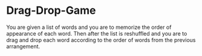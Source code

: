 # Drag-Drop-Game
You are given a list of words and you are to memorize the order of appearance of each word. Then after the list is reshuffled and you are to drag and drop each word according to the order of words from the previous arrangement.
